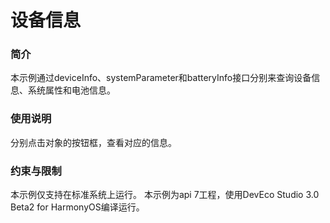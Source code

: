 # 设备信息

### 简介

本示例通过deviceInfo、systemParameter和batteryInfo接口分别来查询设备信息、系统属性和电池信息。

### 使用说明

分别点击对象的按钮框，查看对应的信息。

### 约束与限制

本示例仅支持在标准系统上运行。
本示例为api 7工程，使用DevEco Studio 3.0 Beta2 for HarmonyOS编译运行。

